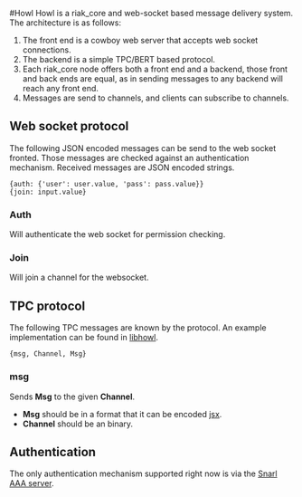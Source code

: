 #Howl
Howl is a riak_core and web-socket based message delivery system. The architecture is as follows:

1. The front end is a cowboy web server that accepts web socket connections.
2. The backend is a simple TPC/BERT based protocol.
3. Each riak_core node offers both a front end and a backend, those front and back ends are equal, as in sending messages to any backend will reach any front end.
4. Messages are send to channels, and clients can subscribe to channels.

## Web socket protocol
The following JSON encoded messages can be send to the web socket fronted. Those messages are checked against an authentication mechanism. Received messages are JSON encoded strings.

```
{auth: {'user': user.value, 'pass': pass.value}}
{join: input.value}
```
### Auth
Will authenticate the web socket for permission checking.

### Join
Will join a channel for the websocket.



## TPC protocol
The following TPC messages are known by the protocol. An example implementation can be found in [libhowl](https://github.com/project-fifo/libhowl).

```
{msg, Channel, Msg}
```

### msg
Sends **Msg** to the given **Channel**.
* **Msg** should be in a format that it can be encoded [jsx](https://github.com/talentdeficit/jsx).
* **Channel** should be an binary.

## Authentication
The only authentication mechanism supported right now is via the [Snarl AAA server](https://github.com/project-fifo/snarl).
